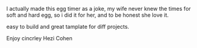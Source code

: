 I actually made this egg timer as a joke,
my wife never knew the times for soft and hard egg, so i did it for her,
and to be honest she love it.

easy to build and great tamplate for diff projects.

Enjoy
cincrley Hezi Cohen

